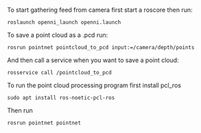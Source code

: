 To start gathering feed from camera first start a roscore then run:
```
roslaunch openni_launch openni.launch
```
To save a point cloud as a .pcd run:
```
rosrun pointnet pointcloud_to_pcd input:=/camera/depth/points
```
And then call a service when you want to save a point cloud:
```
rosservice call /pointcloud_to_pcd
```


To run the point cloud processing program first install pcl_ros
```
sudo apt install ros-noetic-pcl-ros
```
Then run
```
rosrun pointnet pointnet
```